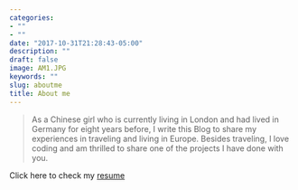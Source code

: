 ```yaml
---
categories:
- ""
- ""
date: "2017-10-31T21:28:43-05:00"
description: ""
draft: false
image: AM1.JPG
keywords: ""
slug: aboutme
title: About me
---
```


> As a Chinese girl who is currently living in London and had lived in Germany for eight years before, I write this Blog to share my experiences in traveling and living in Europe. Besides traveling, I love coding and am thrilled to share one of the projects I have done with you.

Click here to check my [resume](https://drive.google.com/file/d/1PNYpeSdZIqxh4cjdzkQrhmct8C0TpNYq/preview)